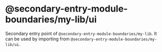 # @secondary-entry-module-boundaries/my-lib/ui

Secondary entry point of `@secondary-entry-module-boundaries/my-lib`. It can be used by importing from `@secondary-entry-module-boundaries/my-lib/ui`.
